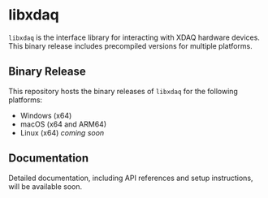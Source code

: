 # libxdaq

`libxdaq` is the interface library for interacting with XDAQ hardware devices. This binary release includes precompiled versions for multiple platforms.

## Binary Release

This repository hosts the binary releases of `libxdaq` for the following platforms:
- Windows (x64)
- macOS (x64 and ARM64)
- Linux (x64) *coming soon*

## Documentation

Detailed documentation, including API references and setup instructions, will be available soon.